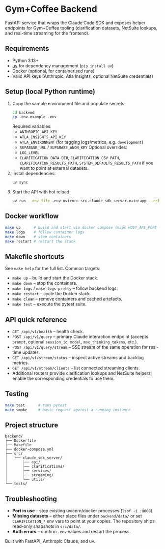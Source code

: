 # Gym+Coffee Backend

FastAPI service that wraps the Claude Code SDK and exposes helper endpoints for Gym+Coffee tooling (clarification datasets, NetSuite lookups, and real-time streaming for the frontend).

## Requirements
- Python 3.13+
- [uv](https://docs.astral.sh/uv/) for dependency management (`pip install uv`)
- Docker (optional, for containerised runs)
- Valid API keys (Anthropic, Atla Insights, optional NetSuite credentials)

## Setup (local Python runtime)
1. Copy the sample environment file and populate secrets:
   ```bash
   cd backend
   cp .env.example .env
   ```
   Required variables:
   - `ANTHROPIC_API_KEY`
   - `ATLA_INSIGHTS_API_KEY`
   - `ATLA_ENVIRONMENT` (for tagging logs/metrics, e.g. `development`)
   - `SUPABASE_URL` / `SUPABASE_ANON_KEY`
   Optional overrides:
   - `LOG_LEVEL`
   - `CLARIFICATION_DATA_DIR`, `CLARIFICATION_CSV_PATH`, `CLARIFICATION_RESULTS_PATH`, `SYSTEM_DEFAULTS_RESULTS_PATH` if you want to point at external datasets.
2. Install dependencies:
   ```bash
   uv sync
   ```
3. Start the API with hot reload:
   ```bash
   uv run --env-file .env uvicorn src.claude_sdk_server.main:app --reload --host 0.0.0.0 --port 8000
   ```

## Docker workflow
```bash
make up      # build and start via docker compose (maps HOST_API_PORT -> 8000)
make logs    # follow container logs
make down    # stop containers
make restart # restart the stack
```

## Makefile shortcuts
See `make help` for the full list. Common targets:
- `make up` – build and start the Docker stack.
- `make down` – stop the containers.
- `make logs` / `make logs-pretty` – follow backend logs.
- `make restart` – cycle the Docker stack.
- `make clean` – remove containers and cached artefacts.
- `make test` – execute the pytest suite.

## API quick reference
- `GET /api/v1/health` – health check.
- `POST /api/v1/query` – primary Claude interaction endpoint (accepts `prompt`, optional `session_id`, `model`, `max_thinking_tokens`, etc.).
- `POST /api/v1/query/stream` – SSE stream of the same operation for real-time updates.
- `GET /api/v1/stream/status` – inspect active streams and backlog metrics.
- `GET /api/v1/stream/clients` – list connected streaming clients.
- Additional routers provide clarification lookups and NetSuite helpers; enable the corresponding credentials to use them.

## Testing
```bash
make test      # runs pytest
make smoke     # basic request against a running instance
```

## Project structure
```
backend/
├── Dockerfile
├── Makefile
├── docker-compose.yml
├── src/
│   └── claude_sdk_server/
│       ├── api/
│       ├── clarifications/
│       ├── services/
│       ├── streaming/
│       └── utils/
└── tests/
```

## Troubleshooting
- **Port in use** – stop existing uvicorn/docker processes (`lsof -i :8000`).
- **Missing datasets** – either place files under `backend/data/` or set `CLARIFICATION_*` env vars to point at your copies. The repository ships read-only snapshots in `src/data/`.
- **Auth errors** – confirm `.env` values and restart the process.

Built with FastAPI, Anthropic Claude, and uv.

